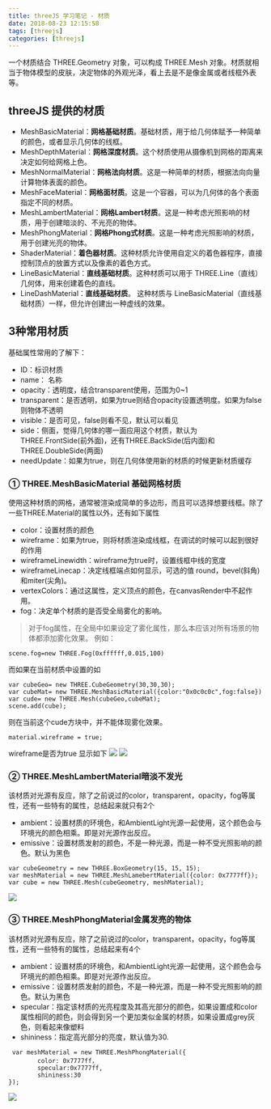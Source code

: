 ```yaml
---
title: threeJS 学习笔记 - 材质
date: 2018-08-23 12:15:58
tags: [threejs]
categories: [threejs]
---
```


一个材质结合 THREE.Geometry 对象，可以构成 THREE.Mesh 对象。材质就相当于物体模型的皮肤，决定物体的外观光泽，看上去是不是像金属或者线框外表等。

## threeJS 提供的材质

- MeshBasicMaterial：__网格基础材质__。基础材质，用于给几何体赋予一种简单的颜色，或者显示几何体的线框。
- MeshDepthMaterial：__网格深度材质__。这个材质使用从摄像机到网格的距离来决定如何给网格上色。
- MeshNormalMaterial：__网格法向材质__。这是一种简单的材质，根据法向向量计算物体表面的颜色。
- MeshFaceMaterial：__网格面材质__。这是一个容器，可以为几何体的各个表面指定不同的材质。
- MeshLambertMaterial：__网格Lambert材质__。这是一种考虑光照影响的材质，用于创建暗淡的、不光亮的物体。
- MeshPhongMaterial：__网格Phong式材质__。这是一种考虑光照影响的材质，用于创建光亮的物体。
- ShaderMaterial：__着色器材质__。这种材质允许使用自定义的着色器程序，直接控制顶点的放置方式以及像素的着色方式。
- LineBasicMaterial：__直线基础材质__。这种材质可以用于 THREE.Line（直线）几何体，用来创建着色的直线。
- LineDashMaterial：__直线基础材质__。 这种材质与 LineBasicMaterial（直线基础材质）一样，但允许创建出一种虚线的效果。

## 3种常用材质
基础属性常用的了解下：

- ID：标识材质
- name： 名称
- opacity：透明度，结合transparent使用，范围为0~1
- transparent：是否透明，如果为true则结合opacity设置透明度。如果为false则物体不透明
- visible：是否可见，false则看不见，默认可以看见
- side：侧面，觉得几何体的哪一面应用这个材质，默认为THREE.FrontSide(前外面)，还有THREE.BackSide(后内面)和THREE.DoubleSide(两面)
- needUpdate：如果为true，则在几何体使用新的材质的时候更新材质缓存

### ① THREE.MeshBasicMaterial 基础网格材质
使用这种材质的网格，通常被渲染成简单的多边形，而且可以选择想要线框。除了一些THREE.Material的属性以外，还有如下属性

- color：设置材质的颜色
- wireframe：如果为true，则将材质渲染成线框，在调试的时候可以起到很好的作用
- wireframeLinewidth：wireframe为true时，设置线框中线的宽度
- wireframeLinecap：决定线框端点如何显示，可选的值 round，bevel(斜角)和miter(尖角)。
- vertexColors：通过这属性，定义顶点的颜色，在canvasRender中不起作用。
- fog：决定单个材质的是否受全局雾化的影响。 

>对于fog属性，在全局中如果设定了雾化属性，那么本应该对所有场景的物体都添加雾化效果。
例如：
```
scene.fog=new THREE.Fog(0xffffff,0.015,100)
```
而如果在当前材质中设置的如
```
var cubeGeo= new THREE.CubeGeometry(30,30,30);
var cubeMat= new THREE.MeshBasicMaterial({color:"0x0c0c0c",fog:false})
var cude= new THREE.Mesh(cubeGeo,cubeMat);
scene.add(cube);
```
则在当前这个cude方块中，并不能体现雾化效果。
```
material.wireframe = true;
```
wireframe是否为true  显示如下
![](/images/WechatIMG42820.png)
![](/images/WechatIMG42821.png)

### ② THREE.MeshLambertMaterial暗淡不发光
该材质对光源有反应，除了之前说过的color，transparent，opacity，fog等属性，还有一些特有的属性，总结起来就只有2个

- ambient：设置材质的环境色，和AmbientLight光源一起使用，这个颜色会与环境光的颜色相乘。即是对光源作出反应。
- emissive：设置材质发射的颜色，不是一种光源，而是一种不受光照影响的颜色。默认为黑色
```
var cubeGeometry = new THREE.BoxGeometry(15, 15, 15);
var meshMaterial = new THREE.MeshLamebertMaterial({color: 0x7777ff});
var cube = new THREE.Mesh(cubeGeometry, meshMaterial);
```
![](/images/WechatIMG42823.png)

### ③ THREE.MeshPhongMaterial金属发亮的物体
该材质对光源有反应，除了之前说过的color，transparent，opacity，fog等属性，还有一些特有的属性，总结起来有4个

- ambient：设置材质的环境色，和AmbientLight光源一起使用，这个颜色会与环境光的颜色相乘。即是对光源作出反应。
- emissive：设置材质发射的颜色，不是一种光源，而是一种不受光照影响的颜色。默认为黑色
- specular：指定该材质的光亮程度及其高光部分的颜色，如果设置成和color属性相同的颜色，则会得到另一个更加类似金属的材质，如果设置成grey灰色，则看起来像塑料
- shininess：指定高光部分的亮度，默认值为30.
```
 var meshMaterial = new THREE.MeshPhongMaterial({
        color: 0x7777ff，
        specular:0x7777ff,
        shininess:30
});
```
![](/images/QQ20180727-183707.gif)
